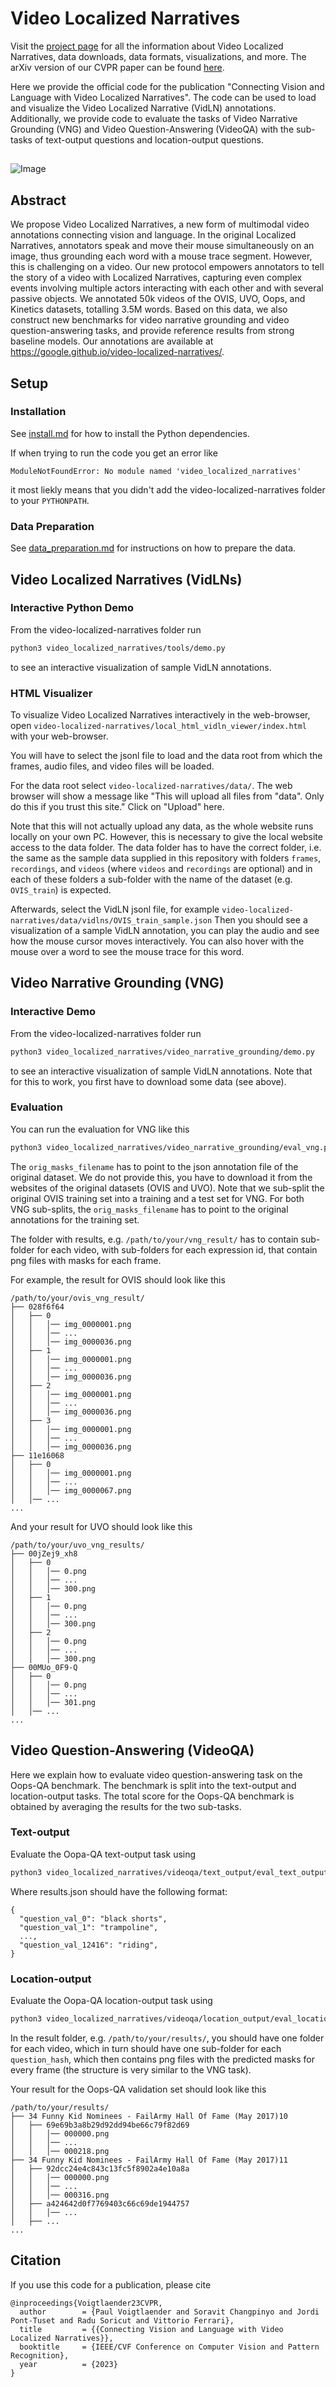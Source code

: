 # Video Localized Narratives
Visit the [project page](https://google.github.io/video-localized-narratives) for all the information about Video Localized Narratives, data downloads, data formats, visualizations, and more.
The arXiv version of our CVPR paper can be found [here](https://arxiv.org/abs/2302.11217).

Here we provide the official code for the publication "Connecting Vision and Language with Video Localized Narratives".
The code can be used to load and visualize the Video Localized Narrative (VidLN) annotations.
Additionally, we provide code to evaluate the tasks of Video Narrative Grounding (VNG) and Video Question-Answering (VideoQA) with the sub-tasks of text-output questions and location-output questions. 

##
![Image](data/vidln-ostrich.png)

## Abstract
We propose Video Localized Narratives, a new form of multimodal video annotations connecting vision and language. In the original Localized Narratives, annotators speak and move their mouse simultaneously on an image, thus grounding each word with a mouse trace segment. However, this is challenging on a video. Our new protocol empowers annotators to tell the story of a video with Localized Narratives, capturing even complex events involving multiple actors interacting with each other and with several passive objects. We annotated 50k videos of the OVIS, UVO, Oops, and Kinetics datasets, totalling 3.5M words. Based on this data, we also construct new benchmarks for video narrative grounding and video question-answering tasks, and provide reference results from strong baseline models. Our annotations are available at https://google.github.io/video-localized-narratives/.

## Setup

### Installation
See [install.md](install.md) for how to install the Python dependencies.

If when trying to run the code you get an error like
```
ModuleNotFoundError: No module named 'video_localized_narratives'
```
it most liekly means that you didn't add the video-localized-narratives folder
to your `PYTHONPATH`.

### Data Preparation
See [data_preparation.md](data_preparation.md) for instructions on how to prepare the data.

## Video Localized Narratives (VidLNs)

### Interactive Python Demo
From the video-localized-narratives folder run
```bash
python3 video_localized_narratives/tools/demo.py
```
to see an interactive visualization of sample VidLN annotations.

### HTML Visualizer
To visualize Video Localized Narratives interactively in the web-browser,
open `video-localized-narratives/local_html_vidln_viewer/index.html` with your web-browser.

You will have to select the jsonl file to load and the data root from which the frames, audio files, and video files will be loaded.

For the data root select `video-localized-narratives/data/`.
The web browser will show a message like "This will upload all files from "data". Only do this if you trust this site."
Click on "Upload" here.

Note that this will not actually upload any data, as the whole website runs 
locally on your own PC. However, this is necessary to give the local website
access to the data folder. The data folder has to have the correct folder, i.e.
the same as the sample data supplied in this repository with folders
`frames`, `recordings`, and `videos` (where `videos` and `recordings` are optional)
and in each of these folders a sub-folder with the name of the dataset
(e.g. `OVIS_train`) is expected.

Afterwards, select the VidLN jsonl file, for example `video-localized-narratives/data/vidlns/OVIS_train_sample.json`
Then you should see a visualization of a sample VidLN annotation, you can play
the audio and see how the mouse cursor moves interactively. You can also hover
with the mouse over a word to see the mouse trace for this word.

## Video Narrative Grounding (VNG)
### Interactive Demo
From the video-localized-narratives folder run
```bash
python3 video_localized_narratives/video_narrative_grounding/demo.py
```
to see an interactive visualization of sample VidLN annotations.
Note that for this to work, you first have to download some data (see above).

### Evaluation
You can run the evaluation for VNG like this

```bash
python3 video_localized_narratives/video_narrative_grounding/eval_vng.py --meta_filename=data/vng/OVIS_VNG/meta_expressions/test/meta_expressions.json --extra_masks_filename=data/vng/OVIS_VNG/extra_masks/test/extra_masks.json --orig_masks_filename=data/vng/OVIS_VNG/orig_masks/annotations_train.json --result_folder=/path/to/your/vng_result/
```

The `orig_masks_filename` has to point to the json annotation file of the
original dataset. We do not provide this, you have to download it from the 
websites of the original datasets (OVIS and UVO).
Note that we sub-split the original OVIS training set into a training and a test
set for VNG. For both VNG sub-splits, the `orig_masks_filename` has to point
to the original annotations for the training set.

The folder with results, e.g. `/path/to/your/vng_result/` has to contain
sub-folder for each video, with sub-folders for each expression id, that contain
png files with masks for each frame.

For example, the result for OVIS should look like this
```
/path/to/your/ovis_vng_result/
├── 028f6f64
│   ├── 0
│   │   │── img_0000001.png
│   │   │── ...
│   │   │── img_0000036.png
│   ├── 1
│   │   │── img_0000001.png
│   │   │── ...
│   │   │── img_0000036.png
│   ├── 2
│   │   │── img_0000001.png
│   │   │── ...
│   │   │── img_0000036.png
│   ├── 3
│   │   │── img_0000001.png
│   │   │── ...
│   │   │── img_0000036.png
├── 11e16068
│   ├── 0
│   │   │── img_0000001.png
│   │   │── ...
│   │   │── img_0000067.png
│   │── ...
...
```

And your result for UVO should look like this
```
/path/to/your/uvo_vng_results/
├── 00jZej9_xh8
│   ├── 0
│   │   │── 0.png
│   │   │── ...
│   │   │── 300.png
│   ├── 1
│   │   │── 0.png
│   │   │── ...
│   │   │── 300.png
│   ├── 2
│   │   │── 0.png
│   │   │── ...
│   │   │── 300.png
├── 00MUo_0F9-Q
│   ├── 0
│   │   │── 0.png
│   │   │── ...
│   │   │── 301.png
│   │── ...
...
```


## Video Question-Answering (VideoQA)
Here we explain how to evaluate video question-answering task on the Oops-QA
benchmark. The benchmark is split into the text-output and location-output
tasks. The total score for the Oops-QA benchmark is obtained by averaging the
results for the two sub-tasks.

### Text-output
Evaluate the Oopa-QA text-output task using
```bash
python3 video_localized_narratives/videoqa/text_output/eval_text_output.py --gt_json_path=data/videoqa/text_output/oops_val/qa_text_output.json --results_path=/path/to/your/results.json
```

Where results.json should have the following format:

```
{
  "question_val_0": "black shorts", 
  "question_val_1": "trampoline",
  ...,
  "question_val_12416": "riding",
}
```

### Location-output
Evaluate the Oopa-QA location-output task using
```bash
python3 video_localized_narratives/videoqa/location_output/eval_location_output.py --gt_json_path=data/videoqa/location_output/oops_val/qa_location_output.json --result_folder=/path/to/your/results/
```

In the result folder, e.g. `/path/to/your/results/`, you should have one folder
for each video, which in turn should have one sub-folder for each
`question_hash`, which then contains png files with the predicted masks for
every frame (the structure is very similar to the VNG task).

Your result for the Oops-QA validation set should look like this
```
/path/to/your/results/
├── 34 Funny Kid Nominees - FailArmy Hall Of Fame (May 2017)10
│   ├── 69e69b3a8b29d92dd94be66c79f82d69
│   │   │── 000000.png
│   │   │── ...
│   │   │── 000218.png
├── 34 Funny Kid Nominees - FailArmy Hall Of Fame (May 2017)11
│   ├── 92dcc24e4c843c13fc5f8902a4e10a8a
│   │   │── 000000.png
│   │   │── ...
│   │   │── 000316.png
│   ├── a424642d0f7769403c66c69de1944757
│   │   │── ...
│   ├── ...
...
```

## Citation

If you use this code for a publication, please cite
```
@inproceedings{Voigtlaender23CVPR,
  author        = {Paul Voigtlaender and Soravit Changpinyo and Jordi Pont-Tuset and Radu Soricut and Vittorio Ferrari},
  title         = {{Connecting Vision and Language with Video Localized Narratives}},
  booktitle     = {IEEE/CVF Conference on Computer Vision and Pattern Recognition},
  year          = {2023}
}
```
